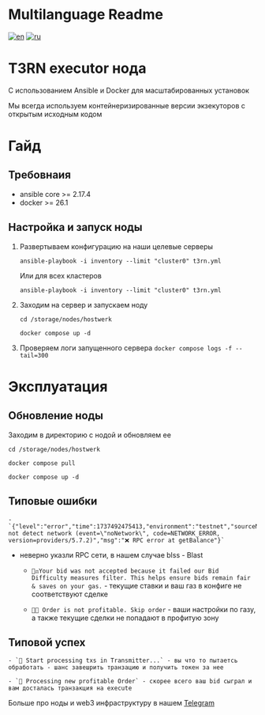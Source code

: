 # Multilanguage Readme

[![en](https://img.shields.io/badge/lang-en-blue.svg)](https://github.com/Hostwerk-Labs/t3rn-node/blob/main/Readme-EN.md)
[![ru](https://img.shields.io/badge/lang-ru-red.svg)](https://github.com/Hostwerk-Labs/t3rn-node/blob/main/Readme.md)

# T3RN executor нода

C использованием Ansible и Docker для масштабированных установок

Мы всегда используем контейнеризированные версии экзекуторов с открытым исходным кодом

# Гайд

## Требовнаия

- ansible core >= 2.17.4
- docker >= 26.1

## Настройка и запуск ноды

1. Развертываем конфигурацию на наши целевые серверы

   `ansible-playbook -i inventory --limit "cluster0" t3rn.yml`

   Или для всех кластеров

   `ansible-playbook -i inventory --limit "cluster0" t3rn.yml`

2. Заходим на сервер и запускаем ноду

   `cd /storage/nodes/hostwerk`

   `docker compose up -d`

3. Проверяем логи запущенного сервера
   `docker compose logs -f --tail=300`

# Эксплуатация

## Обновление ноды

Заходим в директорию с нодой и обновляем ее

`cd /storage/nodes/hostwerk`

`docker compose pull`

`docker compose up -d`

## Типовые ошибки

    - `{"level":"error","time":1737492475413,"environment":"testnet","sourceNetwork":"blss","address":"0x9c5eE6A43e9823D95518cCBDe598D4C7feae3228","code":"NETWORK_ERROR","error":"could not detect network (event=\"noNetwork\", code=NETWORK_ERROR, version=providers/5.7.2)","msg":"❌ RPC error at getBalance"}`

- неверно указли RPC сети, в нашем случае blss - Blast

  - `👨‍⚖️Your bid was not accepted because it failed our Bid Difficulty measures filter. This helps ensure bids remain fair & saves on your gas.` - текущие ставки и ваш газ в конфиге не соответствуют сделке

  - `📝💔 Order is not profitable. Skip order` - ваши настройки по газу, а также текущие сделки не попадают в профитую зону

## Типовой успех

    - `🥊 Start processing txs in Transmitter...` - вы что то пытаетсь обработать - шанс завешрить транзацию и получить токен за нее

    - `🧡 Processing new profitable Order` - скорее всего ваш bid сыграл и вам досталась транзакция на execute

Больше про ноды и web3 инфраструктуру в нашем [Telegram](https://t.me/+irchepr8HtllZWIy)
